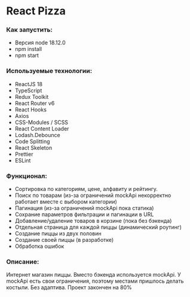 # React Pizza

### Как запустить:

- Версия node 18.12.0
- npm install
- npm start

### Используемые технологии:

- ReactJS 18
- TypeScript
- Redux Toolkit
- React Router v6
- React Hooks
- Axios
- CSS-Modules / SCSS
- React Content Loader
- Lodash.Debounce
- Code Splitting
- React Skeleton
- Prettier
- ESLint

### Функционал:

- Сортировка по категориям, цене, алфавиту и рейтингу.
- Поиск по товарам (из-за ограничений mockApi некорректно работает вместе с выбором категории)
- Пагинация (из-за ограничений mockApi пока статика)
- Сохрание параметров фильтрации и пагинации в URL
- Добавление/удаление товаров в корзине (пока без бэкенда)
- Отдельная страница для каждой пиццы (динамический роутинг)
- Создание пиццы из двух половин
- Создание своей пиццы (в разработке)
- Обработка ошибок

### Описание:

Интернет магазин пиццы. Вместо бэкенда используется mockApi. У mockApi есть свои ограничения, поэтому местами пришлось делать костыли.
Без адаптива. Проект закончен на 80%
